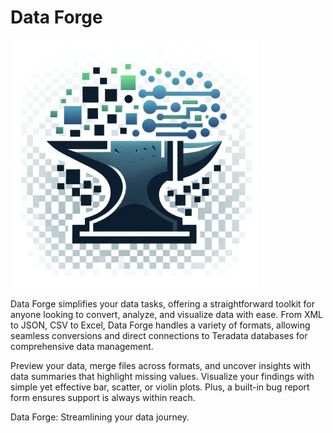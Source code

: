 # Data Forge
 ![Figure 1](logo.png) 

Data Forge simplifies your data tasks, offering a straightforward toolkit for anyone looking to convert, analyze, and visualize data with ease. From XML to JSON, CSV to Excel, Data Forge handles a variety of formats, allowing seamless conversions and direct connections to Teradata databases for comprehensive data management.

Preview your data, merge files across formats, and uncover insights with data summaries that highlight missing values. Visualize your findings with simple yet effective bar, scatter, or violin plots. Plus, a built-in bug report form ensures support is always within reach.

Data Forge: Streamlining your data journey.
